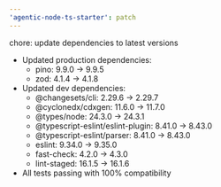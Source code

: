 ```yaml
---
'agentic-node-ts-starter': patch
---
```


chore: update dependencies to latest versions

- Updated production dependencies:
  - pino: 9.9.0 → 9.9.5
  - zod: 4.1.4 → 4.1.8
- Updated dev dependencies:
  - @changesets/cli: 2.29.6 → 2.29.7
  - @cyclonedx/cdxgen: 11.6.0 → 11.7.0
  - @types/node: 24.3.0 → 24.3.1
  - @typescript-eslint/eslint-plugin: 8.41.0 → 8.43.0
  - @typescript-eslint/parser: 8.41.0 → 8.43.0
  - eslint: 9.34.0 → 9.35.0
  - fast-check: 4.2.0 → 4.3.0
  - lint-staged: 16.1.5 → 16.1.6
- All tests passing with 100% compatibility
